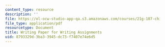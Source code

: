 ```yaml
---
content_type: resource
description: ''
file: https://ol-ocw-studio-app-qa.s3.amazonaws.com/courses/21g-107-chinese-i-streamlined-fall-2014/8793329d3ba33945dc73f7407e74e6d5_MIT21G_107F14_writing.pdf
file_type: application/pdf
resourcetype: Document
title: Writing Paper for Writing Assignments
uid: 8793329d-3ba3-3945-dc73-f7407e74e6d5
---
```

